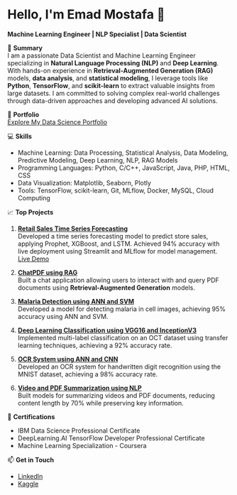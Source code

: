 # Hello, I'm Emad Mostafa 👋  
**Machine Learning Engineer | NLP Specialist | Data Scientist**

🌟 **Summary**  
I am a passionate Data Scientist and Machine Learning Engineer specializing in **Natural Language Processing (NLP)** and **Deep Learning**. With hands-on experience in **Retrieval-Augmented Generation (RAG)** models, **data analysis**, and **statistical modeling**, I leverage tools like **Python**, **TensorFlow**, and **scikit-learn** to extract valuable insights from large datasets. I am committed to solving complex real-world challenges through data-driven approaches and developing advanced AI solutions.

🔗 **Portfolio**  
[Explore My Data Science Portfolio](https://www.datascienceportfol.io/emadmostafa1442002)

💻 **Skills**  
- Machine Learning: Data Processing, Statistical Analysis, Data Modeling, Predictive Modeling, Deep Learning, NLP, RAG Models
- Programming Languages: Python, C/C++, JavaScript, Java, PHP, HTML, CSS
- Data Visualization: Matplotlib, Seaborn, Plotly
- Tools: TensorFlow, scikit-learn, Git, MLflow, Docker, MySQL, Cloud Computing

📈 **Top Projects**  
1. **[Retail Sales Time Series Forecasting](https://github.com/3madMostafa/Retail-Sales-Project)**  
   Developed a time series forecasting model to predict store sales, applying Prophet, XGBoost, and LSTM. Achieved 94% accuracy with live deployment using Streamlit and MLflow for model management.  
   [Live Demo](https://app-ml-app-yvvmoz8us6zxzubibglmhh.streamlit.app/)

2. **[ChatPDF using RAG](https://github.com/3madMostafa/ChatPDF-RAG)**  
   Built a chat application allowing users to interact with and query PDF documents using **Retrieval-Augmented Generation** models.

3. **[Malaria Detection using ANN and SVM](https://github.com/3madMostafa/Malaria-Detection)**  
   Developed a model for detecting malaria in cell images, achieving 95% accuracy using ANN and SVM.

4. **[Deep Learning Classification using VGG16 and InceptionV3](https://github.com/3madMostafa/Deep-Learning-Classification)**  
   Implemented multi-label classification on an OCT dataset using transfer learning techniques, achieving a 92% accuracy rate.

5. **[OCR System using ANN and CNN](https://github.com/3madMostafa/OCR-System)**  
   Developed an OCR system for handwritten digit recognition using the MNIST dataset, achieving a 98% accuracy rate.

6. **[Video and PDF Summarization using NLP](https://github.com/3madMostafa/Video-Summarization-using-subtitles)**  
   Built models for summarizing videos and PDF documents, reducing content length by 70% while preserving key information.

📜 **Certifications**  
- IBM Data Science Professional Certificate  
- DeepLearning.AI TensorFlow Developer Professional Certificate  
- Machine Learning Specialization - Coursera

📫 **Get in Touch**  
- [LinkedIn](https://www.linkedin.com/in/emad-mostafa-srag-eldein)  
- [Kaggle](https://www.kaggle.com/emadsrageldein)  
